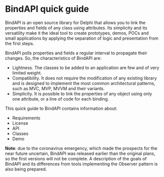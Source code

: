 # BindAPI quick guide

BindAPI is an open source library for Delphi that allows you to link the properties and fields of any class using attributes. Its simplicity and its versatility make it the ideal tool to create prototypes, demos, POCs and small applications by applying the separation of logic and presentation from the first steps.

BindAPI polls properties and fields a regular interval to propagate their changes. So, the characteristics of BindAPI are:

- Lightness. The classes to be added to an application are few and of very limited weight.
- Compatibility. It does not require the modification of any existing library and is designed to implement the most common architectural patterns, such as MVC, MVP, MVVM and their variants.
- Simplicity. It is possible to link the properties of any object using only one attribute, or a line of code for each binding.

This quick guide to BindAPI contains information about:

- Requirements
- License
- API
- Classes
- Demo

 **Note**: due to the coronavirus emergency, which made the prospects for the near future uncertain, BindAPI was released earlier than the original plans, so the first versions will not be complete. 
 A description of the goals of BindAPI and its differences from tools implementing the Observer pattern is also being prepared.
